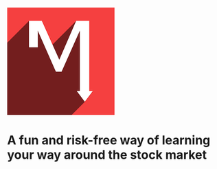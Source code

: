![Alt text](code/app/StockMockLogoFancy_Small.png?raw=true)


# A fun and risk-free way of learning your way around the stock market

